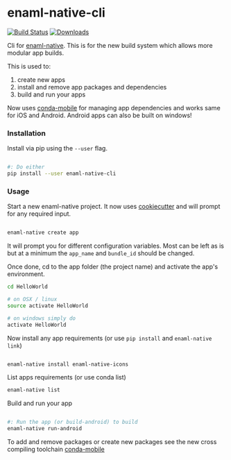 # enaml-native-cli

[![Build Status](https://travis-ci.org/codelv/enaml-native-cli.svg?branch=master)](https://travis-ci.org/codelv/enaml-native-cli) [![Downloads](https://pepy.tech/badge/enaml-native-cli)](https://pepy.tech/project/enaml-native-cli)

Cli for [enaml-native](https://github.com/codelv/enaml-native). This is for the new build
system which allows more modular app builds.

This is used to:

 1. create new apps
 2. install and remove app packages and dependencies
 3. build and run your apps

Now uses [conda-mobile](https://github.com/codelv/conda-mobile) for managing app
dependencies and works same for iOS and Android. Android apps can also be built
on windows!


### Installation

Install via pip using the `--user` flag.

```bash

#: Do either
pip install --user enaml-native-cli


```


### Usage

Start a new enaml-native project. It now uses [cookiecutter](http://cookiecutter.readthedocs.io/)
and will prompt for any required input.

```bash

enaml-native create app

```

It will prompt you for different configuration variables. Most can be left
as is but at a minimum the `app_name` and `bundle_id` should be changed.

Once done, cd to the app folder (the project name) and activate the app's
environment.

```bash
cd HelloWorld

# on OSX / linux
source activate HelloWorld

# on windows simply do
activate HelloWorld

```

Now install any app requirements (or use `pip install` and `enaml-native link`)

```bash

enaml-native install enaml-native-icons

```

List apps requirements (or use conda list)

```bash
enaml-native list
```

Build and run your app

```bash

#: Run the app (or build-android) to build
enaml-native run-android

```

To add and remove packages or create new packages see the new cross compiling
toolchain [conda-mobile](https://github.com/codelv/conda-mobile)

